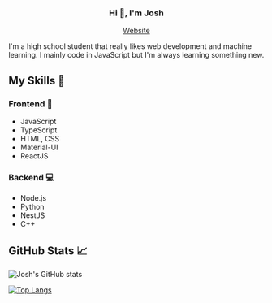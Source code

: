 <h3 align="center">Hi 👋, I'm Josh</h1>
<p align="center">
  <a href="https://www.joshchen984.com/">Website</a>
</p>
<p>I'm a high school student that really likes web development and machine learning. I mainly code in JavaScript but I'm always learning something new.</h3>

## My Skills :crystal_ball:
### Frontend :eyes:
- JavaScript
- TypeScript
- HTML, CSS
- Material-UI
- ReactJS
### Backend :computer:
- Node.js
- Python
- NestJS
- C++

## GitHub Stats :chart_with_upwards_trend:
![Josh's GitHub stats](https://github-readme-stats.vercel.app/api?username=joshchen984&count_private=true&theme=tokyonight)

[![Top Langs](https://github-readme-stats.vercel.app/api/top-langs/?username=joshchen984&theme=tokyonight)](https://github.com/anuraghazra/github-readme-stats)
